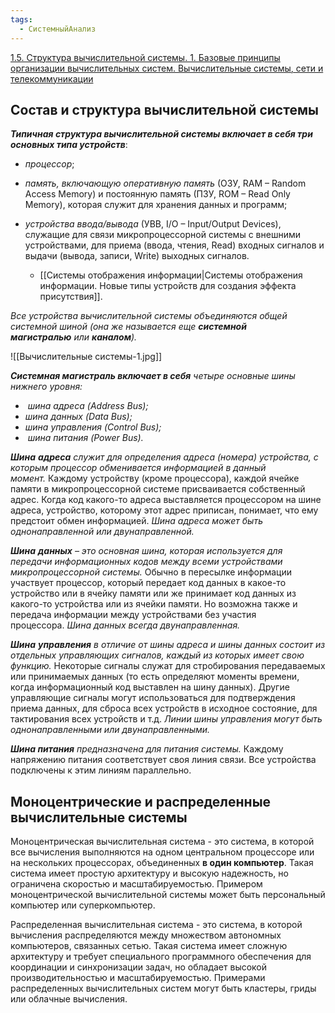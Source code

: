 ```yaml
---
tags:
  - СистемныйАнализ
---
```

[1.5. Структура вычислительной системы. 1. Базовые принципы организации вычислительных систем. Вычислительные системы, сети и телекоммуникации](https://siblec.ru/telekommunikatsii/vychislitelnye-sistemy-seti-i-telekommunikatsii/1-bazovye-printsipy-organizatsii-vychislitelnykh-sistem/1-5-struktura-vychislitelnoj-sistemy)

## Состав и структура вычислительной системы 
**_Типичная структура вычислительной системы включает в себя три основных типа устройств_**:

- _процессор_;

- _память, включающую оперативную память_ (ОЗУ, RAM – Random Access Memory) и постоянную память (ПЗУ, ROM – Read Only Memory), которая служит для хранения данных и программ;

- _устройства ввода/вывода_ (УВВ, I/O – Input/Output Devices), служащие для связи микропроцессорной системы с внешними устройствами, для приема (ввода, чтения, Read) входных сигналов и выдачи (вывода, записи, Write) выходных сигналов. 
	- [[Системы отображения информации|Системы отображения информации. Новые типы устройств для создания эффекта присутствия]].

_Все устройства вычислительной системы объединяются общей системной шиной (она же называется еще **системной магистралью** или **каналом**)._

![[Вычислительные системы-1.jpg]]

**_Системная магистраль включает в себя_** _четыре основные шины нижнего уровня:_

-  _шина адреса (Address Bus);_
- _шина данных (Data Bus);_
- _шина_ _управления (Control Bus);_
-  _шина_ _питания (Power Bus)._

**_Шина_** **_адреса_** _служит для определения адреса (номера) устройства, с которым процессор обменивается информацией в данный момент._ Каждому устройству (кроме процессора), каждой ячейке памяти в микропроцессорной системе присваивается собственный адрес. Когда код какого-то адреса выставляется процессором на шине адреса, устройство, которому этот адрес приписан, понимает, что ему предстоит обмен информацией. _Шина_ _адреса может быть однонаправленной или двунаправленной._

**_Шина_** **_данных_** _– это основная шина, которая используется для передачи информационных кодов между всеми устройствами микропроцессорной системы._ Обычно в пересылке информации участвует процессор, который передает код данных в какое-то устройство или в ячейку памяти или же принимает код данных из какого-то устройства или из ячейки памяти. Но возможна также и передача информации между устройствами без участия процессора. _Шина_ _данных всегда двунаправленная._

**_Шина_** **_управления_** _в отличие от шины адреса и шины данных состоит из отдельных управляющих сигналов, каждый из которых имеет свою функцию._ Некоторые сигналы служат для стробирования передаваемых или принимаемых данных (то есть определяют моменты времени, когда информационный код выставлен на шину данных). Другие управляющие сигналы могут использоваться для подтверждения приема данных, для сброса всех устройств в исходное состояние, для тактирования всех устройств и т.д. _Линии шины управления могут быть однонаправленными или двунаправленными._

**_Шина питания_** _предназначена для питания системы._ Каждому напряжению питания соответствует своя линия связи. Все устройства подключены к этим линиям параллельно.

## Моноцентрические и распределенные вычислительные системы
Моноцентрическая вычислительная система - это система, в которой все вычисления выполняются на одном центральном процессоре или на нескольких процессорах, объединенных **в один компьютер**. Такая система имеет простую архитектуру и высокую надежность, но ограничена скоростью и масштабируемостью. Примером моноцентрической вычислительной системы может быть персональный компьютер или суперкомпьютер.

Распределенная вычислительная система - это система, в которой вычисления распределяются между множеством автономных компьютеров, связанных сетью. Такая система имеет сложную архитектуру и требует специального программного обеспечения для координации и синхронизации задач, но обладает высокой производительностью и масштабируемостью. Примерами распределенных вычислительных систем могут быть кластеры, гриды или облачные вычисления.